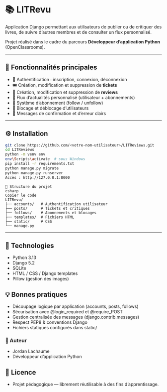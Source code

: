 # 📚 LITRevu

Application Django permettant aux utilisateurs de publier ou de critiquer des livres, de suivre d’autres membres et de consulter un flux personnalisé.

Projet réalisé dans le cadre du parcours **Développeur d’application Python** (OpenClassrooms).

---

## 🚀 Fonctionnalités principales

- 🔐 Authentification : inscription, connexion, déconnexion  
- 🎟️ Création, modification et suppression de **tickets**  
- 📝 Création, modification et suppression de **reviews**  
- 📰 Flux d’actualités personnalisé (utilisateur + abonnements)  
- 👥 Système d’abonnement (follow / unfollow)  
- 🚫 Blocage et déblocage d’utilisateurs  
- 💬 Messages de confirmation et d’erreur clairs

---

## ⚙️ Installation

```bash
git clone https://github.com/<votre-nom-utilisateur>/LITReviews.git
cd LITReviews
python -m venv env
env\Scripts\activate  # sous Windows
pip install -r requirements.txt
python manage.py migrate
python manage.py runserver
Accès : http://127.0.0.1:8000
```
````
📁 Structure du projet
csharp
Copier le code
LITRevu/
├── accounts/   # Authentification utilisateur
├── posts/      # Tickets et critiques
├── follows/    # Abonnements et blocages
├── templates/  # Fichiers HTML
├── static/     # CSS
└── manage.py
````
---
## 🧠 Technologies
- Python 3.13
- Django 5.2
- SQLite
- HTML / CSS / Django templates
- Pillow (gestion des images)

## 💡 Bonnes pratiques
- Découpage logique par application (accounts, posts, follows)
- Sécurisation avec @login_required et @require_POST
- Gestion centralisée des messages (django.contrib.messages)
- Respect PEP8 & conventions Django
- Fichiers statiques configurés dans static/

### 👤 Auteur
- Jordan Lachaume
- Développeur d’application Python

## 📄 Licence
- Projet pédagogique — librement réutilisable à des fins d’apprentissage.